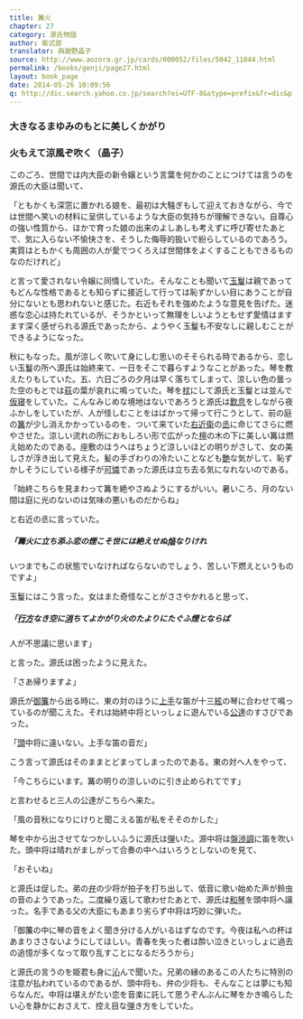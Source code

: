 ```yaml
---
title: 篝火
chapter: 27
category: 源氏物語
author: 紫式部
translator: 與謝野晶子
source: http://www.aozora.gr.jp/cards/000052/files/5042_11844.html
permalink: /books/genji/page27.html
layout: book_page
date: 2014-05-26 10:09:56
q: http://dic.search.yahoo.co.jp/search?ei=UTF-8&stype=prefix&fr=dic&p
---
```




### 大きなるまゆみのもとに美しくかがり

### 火もえて涼風ぞ吹く（晶子）

このごろ、世間では内大臣の新令嬢という言葉を何かのことにつけては言うのを源氏の大臣は聞いて、

「ともかくも深窓に置かれる娘を、最初は大騒ぎもして迎えておきながら、今では世間へ笑いの材料に呈供しているような大臣の気持ちが理解できない。自尊心の強い性質から、ほかで育った娘の出来のよしあしも考えずに呼び寄せたあとで、気に入らない不愉快さを、そうした侮辱的扱いで紛らしているのであろう。実質はともかくも周囲の人が愛でつくろえば世間体をよくすることもできるものなのだけれど」

と言って愛されない令嬢に同情していた。そんなことも聞いて[玉鬘][1]は親であってもどんな性格であるとも知らずに接近して行っては恥ずかしい目にあうことが自分にないとも思われないと感じた。右近もそれを強めたような意見を告げた。迷惑な恋心は持たれているが、そうかといって無理をしいようともせず愛情はますます深く感ぜられる源氏であったから、ようやく玉鬘も不安なしに親しむことができるようになった。

[1]: {{page.q}}=玉鬘 "たまかずら"


秋にもなった。風が涼しく吹いて身にしむ思いのそそられる時であるから、恋しい玉鬘の所へ源氏は始終来て、一日をそこで暮らすようなことがあった。琴を教えたりもしていた。五、六日ごろの夕月は早く落ちてしまって、涼しい色の曇った空のもとでは[荻][2]の葉が哀れに鳴っていた。琴を[枕][3]にして源氏と玉鬘とは並んで[仮寝][4]をしていた。こんなみじめな境地はないであろうと源氏は[歎息][5]をしながら夜ふかしをしていたが、人が怪しむことをはばかって帰って行こうとして、前の庭の[篝][6]が少し消えかかっているのを、ついて来ていた[右近衛][7]の[丞][8]に命じてさらに燃やさせた。涼しい流れの所におもしろい形で広がった[檀][9]の木の下に美しい篝は燃え始めたのである。座敷のほうへはちょうど涼しいほどの明りがさして、女の美しさが浮き出して見えた。髪の手ざわりの冷たいことなども[艶][a]な気がして、恥ずかしそうにしている様子が[可憐][b]であった源氏は立ち去る気になれないのである。

[2]: {{page.q}}=荻 "おぎ"
[3]: {{page.q}}=枕 "まくら"
[4]: {{page.q}}=仮寝 "かりね"
[5]: {{page.q}}=歎息 "たんそく"
[6]: {{page.q}}=篝 "かがり"
[7]: {{page.q}}=右近衛 "うこんえ"
[8]: {{page.q}}=丞 "じょう"
[9]: {{page.q}}=檀 "まゆみ"
[a]: {{page.q}}=艶 "えん"
[b]: {{page.q}}=可憐 "かれん"


「始終こちらを見まわって篝を絶やさぬようにするがいい。暑いころ、月のない間は庭に光のないのは気味の悪いものだからね」

と右近の丞に言っていた。

##### 「篝火に立ち添ふ恋の煙こそ世には絶えせぬ[焔][c]なりけれ

[c]: {{page.q}}=焔 "ほのほ"

いつまでもこの状態でいなければならないのでしょう、苦しい下燃えというものですよ」

玉鬘にはこう言った。女はまた奇怪なことがささやかれると思って、

##### 「[行方][d]なき空に[消][e]ちてよかがり火のたよりにたぐふ煙とならば

[d]: {{page.q}}=行方 "ゆくへ"
[e]: {{page.q}}=消 "け"

人が不思議に思います」

と言った。源氏は困ったように見えた。

「さあ帰りますよ」

源氏が[御簾][f]から出る時に、東の対のほうに[上手][g]な笛が十三[絃][h]の琴に合わせて鳴っているのが聞こえた。それは始終中将といっしょに遊んでいる[公達][i]のすさびであった。

[f]: {{page.q}}=御簾 "みす"
[g]: {{page.q}}=上手 "じょうず"
[h]: {{page.q}}=絃 "げん"
[i]: {{page.q}}=公達 "きんだち"


「[頭][j]中将に違いない。上手な笛の音だ」

[j]: {{page.q}}=頭 "とうの"


こう言って源氏はそのままとどまってしまったのである。東の対へ人をやって、

「今こちらにいます。篝の明りの涼しいのに引き止められてです」

と言わせると三人の公達がこちらへ来た。

「風の音秋になりにけりと聞こえる笛が私をそそのかした」

琴を中から出させてなつかしいふうに源氏は[弾][k]いた。源中将は[盤渉調][l]に笛を吹いた。頭中将は晴れがましがって合奏の中へはいろうとしないのを見て、

[k]: {{page.q}}=弾 "ひ"
[l]: {{page.q}}=盤渉調 "ばんしきちょう"


「おそいね」

と源氏は促した。弟の[弁][m]の少将が拍子を打ち出して、低音に歌い始めた声が鈴虫の音のようであった。二度繰り返して歌わせたあとで、源氏は[和琴][n]を頭中将へ譲った。名手である父の大臣にもあまり劣らず中将は巧妙に弾いた。

[m]: {{page.q}}=弁 "べん"
[n]: {{page.q}}=和琴 "わごん"


「御簾の中に琴の音をよく聞き分ける人がいるはずなのです。今夜は私への杯はあまりささないようにしてほしい。青春を失った者は酔い泣きといっしょに過去の追憶が多くなって取り乱すことになるだろうから」

と源氏の言うのを姫君も身に[沁][o]んで聞いた。兄弟の縁のあるこの人たちに特別の注意が払われているのであるが、頭中将も、弁の少将も、そんなことは夢にも知らなんだ。中将は堪えがたい恋を音楽に託して思うぞんぶんに琴をかき鳴らしたい心を静かにおさえて、控え目な[弾][p]き方をしていた。

[o]: {{page.q}}=沁 "し"
[p]: {{page.q}}=弾 "ひ"


